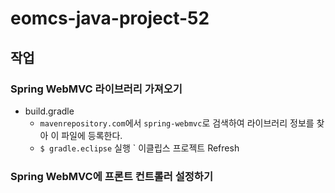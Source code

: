 # eomcs-java-project-52

## 작업

### Spring WebMVC 라이브러리 가져오기

- build.gradle
    - `mavenrepository.com`에서 `spring-webmvc`로 검색하여 라이브러리 정보를 찾아 이 파일에 등록한다.
    - `$ gradle.eclipse` 실행
    ` 이클립스 프로젝트 Refresh


### Spring WebMVC에 프론트 컨트롤러 설정하기